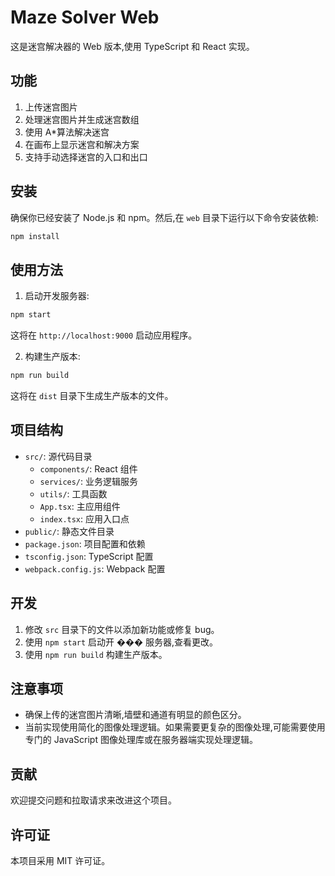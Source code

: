 # Maze Solver Web

这是迷宫解决器的 Web 版本,使用 TypeScript 和 React 实现。

## 功能

1. 上传迷宫图片
2. 处理迷宫图片并生成迷宫数组
3. 使用 A\*算法解决迷宫
4. 在画布上显示迷宫和解决方案
5. 支持手动选择迷宫的入口和出口

## 安装

确保你已经安装了 Node.js 和 npm。然后,在 `web` 目录下运行以下命令安装依赖:

```bash
npm install
```

## 使用方法

1. 启动开发服务器:

```bash
npm start
```

这将在 `http://localhost:9000` 启动应用程序。

2. 构建生产版本:

```bash
npm run build
```

这将在 `dist` 目录下生成生产版本的文件。

## 项目结构

- `src/`: 源代码目录
  - `components/`: React 组件
  - `services/`: 业务逻辑服务
  - `utils/`: 工具函数
  - `App.tsx`: 主应用组件
  - `index.tsx`: 应用入口点
- `public/`: 静态文件目录
- `package.json`: 项目配置和依赖
- `tsconfig.json`: TypeScript 配置
- `webpack.config.js`: Webpack 配置

## 开发

1. 修改 `src` 目录下的文件以添加新功能或修复 bug。
2. 使用 `npm start` 启动开 ��� 服务器,查看更改。
3. 使用 `npm run build` 构建生产版本。

## 注意事项

- 确保上传的迷宫图片清晰,墙壁和通道有明显的颜色区分。
- 当前实现使用简化的图像处理逻辑。如果需要更复杂的图像处理,可能需要使用专门的 JavaScript 图像处理库或在服务器端实现处理逻辑。

## 贡献

欢迎提交问题和拉取请求来改进这个项目。

## 许可证

本项目采用 MIT 许可证。
